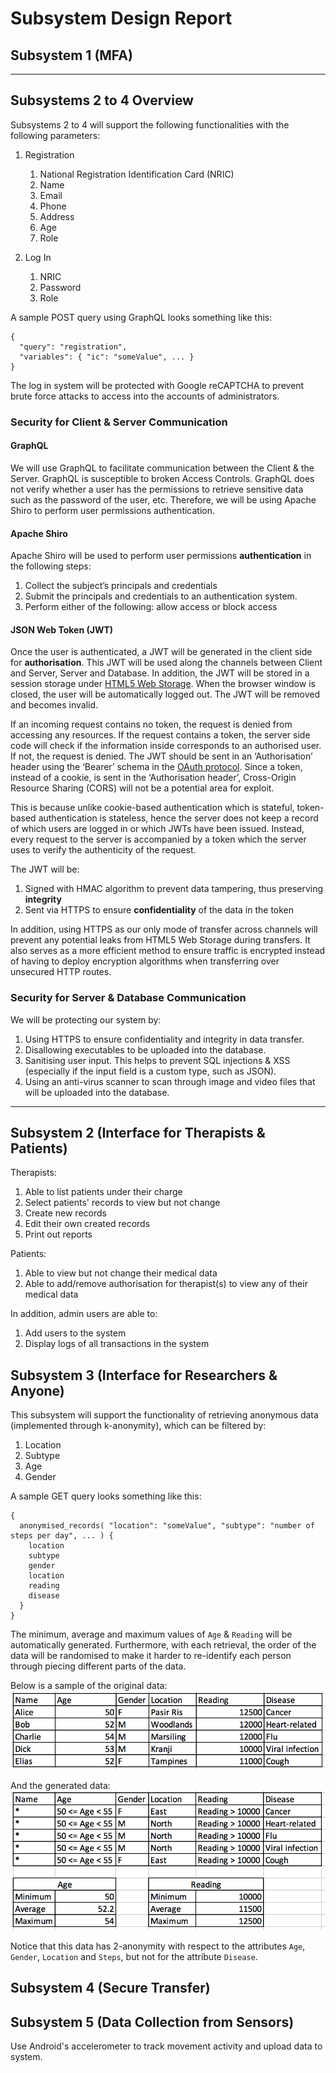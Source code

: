 # Subsystem Design Report

## Subsystem 1 (MFA)

---

## Subsystems 2 to 4 Overview

Subsystems 2 to 4 will support the following functionalities with the following parameters:

1. Registration
    1. National Registration Identification Card (NRIC)
    1. Name
    1. Email
    1. Phone
    1. Address
    1. Age
    1. Role

1. Log In
    1. NRIC
    1. Password
    1. Role

A sample POST query using GraphQL looks something like this:

```
{
  "query": "registration",
  "variables": { "ic": "someValue", ... }
}
```

The log in system will be protected with Google reCAPTCHA to prevent brute force attacks to access into the accounts of administrators.

### Security for Client & Server Communication

#### GraphQL

We will use GraphQL to facilitate communication between the Client & the Server. GraphQL is susceptible to broken Access Controls. GraphQL does not verify whether a user has the permissions to retrieve sensitive data such as the password of the user, etc. Therefore, we will be using Apache Shiro to perform user permissions authentication.

#### Apache Shiro
Apache Shiro will be used to perform user permissions **authentication** in the following steps:
1. Collect the subject’s principals and credentials
1. Submit the principals and credentials to an authentication system.
1. Perform either of the following: allow access or block access

#### JSON Web Token (JWT)
Once the user is authenticated, a JWT will be generated in the client side for **authorisation**. This JWT will be used along the channels between Client and Server, Server and Database. In addition, the JWT will be stored in a session storage under [HTML5 Web Storage](https://www.tutorialspoint.com/html5/html5_web_storage.htm). When the browser window is closed, the user will be automatically logged out. The JWT will be removed and becomes invalid.

If an incoming request contains no token, the request is denied from accessing any resources. If the request contains a token, the server side code will check if the information inside corresponds to an authorised user. If not, the request is denied. The JWT should be sent in an ‘Authorisation’ header using the ‘Bearer’ schema in the [OAuth protocol](https://help.salesforce.com/articleView?id=remoteaccess_oauth_jwt_flow.htm&type=5). Since a token, instead of a cookie, is sent in the ‘Authorisation header’, Cross-Origin Resource Sharing (CORS) will not be a potential area for exploit.

This is because unlike cookie-based authentication which is stateful, token-based authentication is stateless, hence the server does not keep a record of which users are logged in or which JWTs have been issued. Instead, every request to the server is accompanied by a token which the server uses to verify the authenticity of the request.

The JWT will be:
1. Signed with HMAC algorithm to prevent data tampering, thus preserving **integrity**
1. Sent via HTTPS to ensure **confidentiality** of the data in the token

In addition, using HTTPS as our only mode of transfer across channels will prevent any potential leaks from HTML5 Web Storage during transfers. It also serves as a more efficient method to ensure traffic is encrypted instead of having to deploy encryption algorithms when transferring over unsecured HTTP routes.

### Security for Server & Database Communication

We will be protecting our system by:
1. Using HTTPS to ensure confidentiality and integrity in data transfer.
1. Disallowing executables to be uploaded into the database. 
1. Sanitising user input. This helps to prevent SQL injections & XSS (especially if the input field is a custom type, such as JSON).
1. Using an anti-virus scanner to scan through image and video files that will be uploaded into the database.

---

## Subsystem 2 (Interface for Therapists & Patients)
Therapists:
1. Able to list patients under their charge
1. Select patients' records to view but not change
1. Create new records
1. Edit their own created records
1. Print out reports

Patients:
1. Able to view but not change their medical data
1. Able to add/remove authorisation for therapist(s) to view any of their medical data

In addition, admin users are able to:
1. Add users to the system
1. Display logs of all transactions in the system

## Subsystem 3 (Interface for Researchers & Anyone)
This subsystem will support the functionality of retrieving anonymous data (implemented through k-anonymity), which can be filtered by:
1. Location
1. Subtype
1. Age
1. Gender

A sample GET query looks something like this:

```
{
  anonymised_records( "location": "someValue", "subtype": "number of steps per day", ... ) {
    location
    subtype
    gender
    location
    reading
    disease
  }
}
```

The minimum, average and maximum values of `Age` & `Reading` will be automatically generated. Furthermore, with each retrieval, the order of the data will be randomised to make it harder to re-identify each person through piecing different parts of the data.

Below is a sample of the original data:
![pre-anonymised data](https://github.com/IFS4205-2018-Sem1-Team1/design-report/raw/master/images/pre_anonymisation.png)

And the generated data:
![post-anonymised data](https://github.com/IFS4205-2018-Sem1-Team1/design-report/raw/master/images/post_anonymisation.png)

Notice that this data has 2-anonymity with respect to the attributes `Age`, `Gender`, `Location` and `Steps`, but not for the attribute `Disease`.

## Subsystem 4 (Secure Transfer)

## Subsystem 5 (Data Collection from Sensors)
Use Android's accelerometer to track movement activity and upload data to system.
